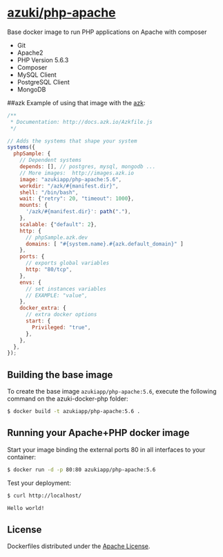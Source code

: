 [azuki/php-apache](https://registry.hub.docker.com/u/azukiapp/php-apache/)
================

Base docker image to run PHP applications on Apache with composer

- Git
- Apache2
- PHP Version 5.6.3
- Composer
- MySQL Client
- PostgreSQL Client
- MongoDB

##azk
Example of using that image with the [azk](https://github.com/azukiapp/azk):

```js
/**
 * Documentation: http://docs.azk.io/Azkfile.js
 */

// Adds the systems that shape your system
systems({
  phpSample: {
    // Dependent systems
    depends: [], // postgres, mysql, mongodb ...
    // More images:  http://images.azk.io
    image: "azukiapp/php-apache:5.6",
    workdir: "/azk/#{manifest.dir}",
    shell: "/bin/bash",
    wait: {"retry": 20, "timeout": 1000},
    mounts: {
      '/azk/#{manifest.dir}': path("."),
    },
    scalable: {"default": 2},
    http: {
      // phpSample.azk.dev
      domains: [ "#{system.name}.#{azk.default_domain}" ]
    },
    ports: {
      // exports global variables
      http: "80/tcp",
    },
    envs: {
      // set instances variables
      // EXAMPLE: "value",
    },
    docker_extra: {
      // extra docker options
      start: {
        Privileged: "true",
      },
    },
  },
});

```

Building the base image
-----------------------

To create the base image `azukiapp/php-apache:5.6`, execute the following command on the azuki-docker-php folder:

```sh
$ docker build -t azukiapp/php-apache:5.6 .
```

Running your Apache+PHP docker image
------------------------------------

Start your image binding the external ports 80 in all interfaces to your container:

```sh
$ docker run -d -p 80:80 azukiapp/php-apache:5.6
```

Test your deployment:

```sh
$ curl http://localhost/

Hello world!
```

## License

Dockerfiles distributed under the [Apache License](https://github.com/azukiapp/dockerfiles/blob/master/LICENSE).
